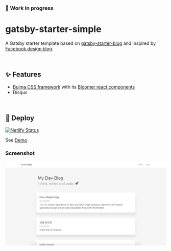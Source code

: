 ### 🚧 Work in progress

# gatsby-starter-simple

A Gatsby starter template based on [gatsby-starter-blog](https://github.com/gatsbyjs/gatsby-starter-blog) and inspired by [Facebook design blog](https://facebook.design/).

&nbsp;

## ✨ Features

- [Bulma CSS framework](https://github.com/jgthms/bulma) with its [Bloomer react components](https://github.com/AlgusDark/bloomer)
- Disqus

&nbsp;

## 🚀 Deploy

[![Netlify Status](https://api.netlify.com/api/v1/badges/e19e2fe8-c7ab-4e46-92b7-2106cb6e0097/deploy-status)](https://app.netlify.com/sites/gatsby-starter-simplefeed/deploys)

See [Demo](https://gatsby-starter-simple.netlify.com)

### Screenshot

![Main page](./content/assets/main.png)

&nbsp;
